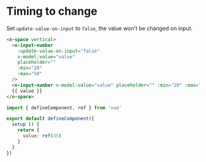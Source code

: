 # Timing to change

Set `update-value-on-input` to `false`, the value won't be changed on input.

```html
<n-space vertical>
  <n-input-number
    :update-value-on-input="false"
    v-model:value="value"
    placeholder=""
    :min="20"
    :max="50"
  />
  <n-input-number v-model:value="value" placeholder="" :min="20" :max="50" />
  {{ value }}
</n-space>
```

```js
import { defineComponent, ref } from 'vue'

export default defineComponent({
  setup () {
    return {
      value: ref(35)
    }
  }
})
```
